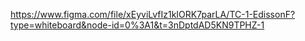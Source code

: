https://www.figma.com/file/xEyviLvfIz1kIORK7parLA/TC-1-EdissonF?type=whiteboard&node-id=0%3A1&t=3nDptdAD5KN9TPHZ-1


